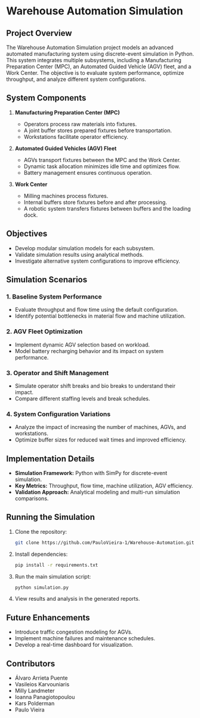 # Warehouse Automation Simulation

## Project Overview

The Warehouse Automation Simulation project models an advanced automated manufacturing system using discrete-event simulation in Python. This system integrates multiple subsystems, including a Manufacturing Preparation Center (MPC), an Automated Guided Vehicle (AGV) fleet, and a Work Center. The objective is to evaluate system performance, optimize throughput, and analyze different system configurations.

## System Components

1. **Manufacturing Preparation Center (MPC)**
   - Operators process raw materials into fixtures.
   - A joint buffer stores prepared fixtures before transportation.
   - Workstations facilitate operator efficiency.

2. **Automated Guided Vehicles (AGV) Fleet**
   - AGVs transport fixtures between the MPC and the Work Center.
   - Dynamic task allocation minimizes idle time and optimizes flow.
   - Battery management ensures continuous operation.

3. **Work Center**
   - Milling machines process fixtures.
   - Internal buffers store fixtures before and after processing.
   - A robotic system transfers fixtures between buffers and the loading dock.

## Objectives

- Develop modular simulation models for each subsystem.
- Validate simulation results using analytical methods.
- Investigate alternative system configurations to improve efficiency.

## Simulation Scenarios

### 1. **Baseline System Performance**
   - Evaluate throughput and flow time using the default configuration.
   - Identify potential bottlenecks in material flow and machine utilization.

### 2. **AGV Fleet Optimization**
   - Implement dynamic AGV selection based on workload.
   - Model battery recharging behavior and its impact on system performance.

### 3. **Operator and Shift Management**
   - Simulate operator shift breaks and bio breaks to understand their impact.
   - Compare different staffing levels and break schedules.

### 4. **System Configuration Variations**
   - Analyze the impact of increasing the number of machines, AGVs, and workstations.
   - Optimize buffer sizes for reduced wait times and improved efficiency.

## Implementation Details

- **Simulation Framework:** Python with SimPy for discrete-event simulation.
- **Key Metrics:** Throughput, flow time, machine utilization, AGV efficiency.
- **Validation Approach:** Analytical modeling and multi-run simulation comparisons.

## Running the Simulation

1. Clone the repository:
   ```sh
   git clone https://github.com/PauloVieira-1/Warehouse-Automation.git
   ```
2. Install dependencies:
   ```sh
   pip install -r requirements.txt
   ```
3. Run the main simulation script:
   ```sh
   python simulation.py
   ```
4. View results and analysis in the generated reports.

## Future Enhancements

- Introduce traffic congestion modeling for AGVs.
- Implement machine failures and maintenance schedules.
- Develop a real-time dashboard for visualization.

## Contributors
- Álvaro Arrieta Puente
- Vasileios Karvouniaris
- Milly Landmeter
- Ioanna Panagiotopoulou
- Kars Polderman
- Paulo Vieira

 ```
```
 

